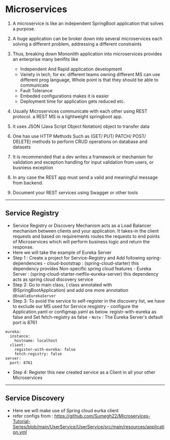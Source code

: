 # Microservices

1. A microservice is like an independent SpringBoot application that solves a purpose.
2. A huge application can be broker down into several microservices each solving a different problem, addressing a different constraints
3. Thus, breaking down Mononlith application into microservices provides an enterprise many benifits like
     - Independent And Rapid application development
     - Variety in tech, for ex: different teams owning different MS can use different prog language, Whole point is that they should be able to communicate
     - Fault Tolerance
     - Embeded configurations makes it is easier
     - Deployment time for application gets reduced etc.
  
4. Usually Microservices communicate with each other using REST protocol. a REST MS is a lightweight springboot app.
5. It uses JSON (Java Script Object Notation) object to transfer data
6. One has use HTTP Methods Such as (GET/ PUT/ PATCH/ POST/ DELETE) methods to perform CRUD operations on database and datasets
7. It is recommended that a dev writes a framework or mechanism for validation and exception handling for input validation from users, or busniess exception
8. In any case the REST app must send a valid and meaningful message from backend.
9. Document your REST services using Swagger or other tools
    
-------------------------------------------------------

Service Registry
----------------------
  - Service Registry or Discovery Mechanism acts as a Load Balancer mechanism between clients and your application. It takes-in the client requests and based on requirements routes the requests to end points of Microservices which will perform business logic and return the response.
  - Here we will take the example of Eureka Server
  - Step 1 : Create a project for Service-Registry and Add following spring-dependencies
         - cloud-bootstrap : (spring-cloud-starter) this dependency provides Non-specific spring cloud features
         - Eureka Server : (spring-cloud-starter-netflix-eureka-server) this dependency acts as spring cloud discovery service
  - Step 2: Go to main class, ( class annotated with @SpringBootApplication) and add one more annotation `@EnableEurekaServer`
  - Step 3: To avoid the service to self-register in the discovery list, we have to exclude our MS used for Service resgistry
         - configure the Application.yaml or configmap.yaml as below. registr-with-eureka as false and Set fetch-registry as false
         - `Note` : The Eureka Server's default port is 8761
```
eureka:
  instance:
    hostname: localhost
  client:
    register-with-eureka: false
    fetch-registry: false
server:
  port: 8761
```
- Step 4: Register this new created service as a Client in all your other Microservices
----------------------------------------------------

Service Discovery
-----------
- Here we will make use of Spring cloud eurka client
- refer configs from : https://github.com/Sumegh22/Microservices-Tutorial-Series/blob/main/UserService/UserService/src/main/resources/application.yml
